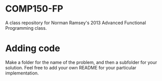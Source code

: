 COMP150-FP
==========

A class repository for Norman Ramsey's 2013 Advanced Functional Programming class.

Adding code
===========

Make a folder for the name of the problem, and then a subfolder for your
solution. Feel free to add your own README for your particular implementation.

